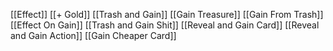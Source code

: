 [[Effect]]
[[+ Gold]]
[[Trash and Gain]]
[[Gain Treasure]]
[[Gain From Trash]]
[[Effect On Gain]]
[[Trash and Gain Shit]]
[[Reveal and Gain Card]]
[[Reveal and Gain Action]]
[[Gain Cheaper Card]]